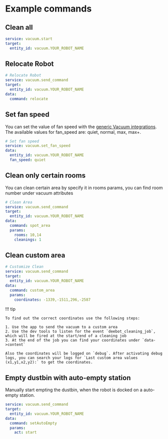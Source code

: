 # Example commands

## Clean all

```yaml
service: vacuum.start
target:
  entity_id: vacuum.YOUR_ROBOT_NAME
```

## Relocate Robot

```yaml
# Relocate Robot
service: vacuum.send_command
target:
  entity_id: vacuum.YOUR_ROBOT_NAME
data:
  command: relocate
```

## Set fan speed

You can set the value of fan speed with the [generic Vacuum integrations](https://www.home-assistant.io/integrations/vacuum/#service-vacuumset_fan_speed). The available values for fan_speed are: quiet, normal, max, max+.

```yaml
# Set fan speed
service: vacuum.set_fan_speed
data:
  entity_id: vacuum.YOUR_ROBOT_NAME
  fan_speed: quiet
```

## Clean only certain rooms

You can clean certain area by specify it in rooms params, you can find room number under vacuum attributes

```yaml
# Clean Area
service: vacuum.send_command
target:
  entity_id: vacuum.YOUR_ROBOT_NAME
data:
  command: spot_area
  params:
    rooms: 10,14
    cleanings: 1
```

## Clean custom area

```yaml
# Customize Clean
service: vacuum.send_command
target:
  entity_id: vacuum.YOUR_ROBOT_NAME
data:
  command: custom_area
  params:
    coordinates: -1339,-1511,296,-2587
```

!!! tip

    To find out the correct coordinates use the following steps:

    1. Use the app to send the vacuum to a custom area
    2. Use the dev tools to listen for the event `deebot_cleaning_job`, which will be fired at the start/end of a cleaning job
    3. At the end of the job you can find your coordinates under `data->content`

    Also the coordinates will be logged on `debug`. After activating debug logs, you can search your logs for `Last custom area values (x1,y1,x2,y2):` to get the coordinates.

## Empty dustbin with auto-empty station

Manually start empting the dustbin, when the robot is docked on a auto-empty station.

```yaml
service: vacuum.send_command
target:
  entity_id: vacuum.YOUR_ROBOT_NAME
data:
  command: setAutoEmpty
  params:
    act: start
```
